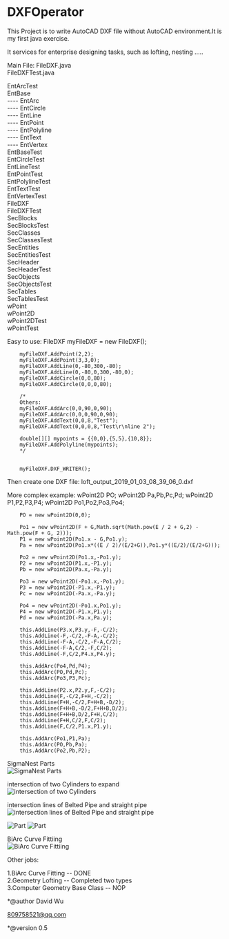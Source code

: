 # DXFOperator
This Project is to write AutoCAD DXF file  without AutoCAD environment.It is my first java exercise.</br>

It services for enterprise designing tasks, such as lofting, nesting .....</br>

Main File: FileDXF.java</br>
           FileDXFTest.java

EntArcTest</br>
EntBase</br>----
	EntArc</br>----
	EntCircle</br>----
	EntLine</br>----
	EntPoint</br>----
	EntPolyline</br>----
	EntText</br>----
	EntVertex</br>
EntBaseTest</br>
EntCircleTest</br>
EntLineTest</br>
EntPointTest</br>
EntPolylineTest</br>
EntTextTest</br>
EntVertexTest</br>
FileDXF</br>
FileDXFTest</br>
SecBlocks</br>
SecBlocksTest</br>
SecClasses</br>
SecClassesTest</br>
SecEntities</br>
SecEntitiesTest</br>
SecHeader</br>
SecHeaderTest</br>
SecObjects</br>
SecObjectsTest</br>
SecTables</br>
SecTablesTest</br>
wPoint</br>
wPoint2D</br>
wPoint2DTest</br>
wPointTest</br>

Easy to use:
		FileDXF myFileDXF = new FileDXF();
		
		myFileDXF.AddPoint(2,2);
		myFileDXF.AddPoint(3,3,0);
		myFileDXF.AddLine(0,-80,300,-80);
		myFileDXF.AddLine(0,-80,0,300,-80,0);
		myFileDXF.AddCircle(0,0,80);
		myFileDXF.AddCircle(0,0,0,80);

		/*
		Others:
		myFileDXF.AddArc(0,0,90,0,90);
		myFileDXF.AddArc(0,0,0,90,0,90);
		myFileDXF.AddText(0,0,8,"Test");
		myFileDXF.AddText(0,0,0,8,"Test\r\nline 2");
		
		double[][] mypoints = {{0,0},{5,5},{10,8}};		
		myFileDXF.AddPolyline(mypoints);
		*/
		

		myFileDXF.DXF_WRITER();

Then create one DXF file: loft_output_2019_01_03_08_39_06_0.dxf

More complex example:
		wPoint2D PO;
		wPoint2D Pa,Pb,Pc,Pd;
		wPoint2D P1,P2,P3,P4;
		wPoint2D Po1,Po2,Po3,Po4;
		
		PO = new wPoint2D(0,0);
		
		Po1 = new wPoint2D(F + G,Math.sqrt(Math.pow(E / 2 + G,2) - Math.pow(F + G, 2)));
		P1 = new wPoint2D(Po1.x - G,Po1.y);
		Pa = new wPoint2D(Po1.x*((E / 2)/(E/2+G)),Po1.y*((E/2)/(E/2+G)));
		
		Po2 = new wPoint2D(Po1.x,-Po1.y);
		P2 = new wPoint2D(P1.x,-P1.y);
		Pb = new wPoint2D(Pa.x,-Pa.y);
		
		Po3 = new wPoint2D(-Po1.x,-Po1.y);
		P3 = new wPoint2D(-P1.x,-P1.y);
		Pc = new wPoint2D(-Pa.x,-Pa.y);
		
		Po4 = new wPoint2D(-Po1.x,Po1.y);
		P4 = new wPoint2D(-P1.x,P1.y);
		Pd = new wPoint2D(-Pa.x,Pa.y);
		
		this.AddLine(P3.x,P3.y,-F,-C/2);
		this.AddLine(-F,-C/2,-F-A,-C/2);
		this.AddLine(-F-A,-C/2,-F-A,C/2);
		this.AddLine(-F-A,C/2,-F,C/2);
		this.AddLine(-F,C/2,P4.x,P4.y);
		
		this.AddArc(Po4,Pd,P4);
		this.AddArc(PO,Pd,Pc);
		this.AddArc(Po3,P3,Pc);

		this.AddLine(P2.x,P2.y,F,-C/2);
		this.AddLine(F,-C/2,F+H,-C/2);
		this.AddLine(F+H,-C/2,F+H+B,-D/2);
		this.AddLine(F+H+B,-D/2,F+H+B,D/2);
		this.AddLine(F+H+B,D/2,F+H,C/2);
		this.AddLine(F+H,C/2,F,C/2);
		this.AddLine(F,C/2,P1.x,P1.y);

		this.AddArc(Po1,P1,Pa);
		this.AddArc(PO,Pb,Pa);
		this.AddArc(Po2,Pb,P2);


SigmaNest Parts<br>
<img src="examples/Partsall.png" alt="SigmaNest Parts" style="max-width:100%;">

intersection of two Cylinders to expand<br>
<img src="examples/InterSection2Cylinder.png" alt="intersection of two Cylinders" style="max-width:100%;">

intersection lines of Belted Pipe and straight pipe<br>
<img src="examples/parts002.png" alt="intersection lines of Belted Pipe and straight pipe" style="max-width:100%;">

<img src="examples/parts003.png" alt="Part" style="max-width:100%;">

<img src="examples/parts004.png" alt="Part" style="max-width:100%;">

BiArc Curve Fittiing<br>
<img src="examples/BiArc.png" alt="BiArc Curve Fittiing" style="max-width:100%;">

Other jobs:

1.BiArc Curve Fitting  -- DONE<br> 
2.Geometry Lofting -- Completed two types <br>
3.Computer Geometry Base Class -- NOP<br>

*@author David Wu<br>

<809758521@qq.com></br>

*@version 0.5
